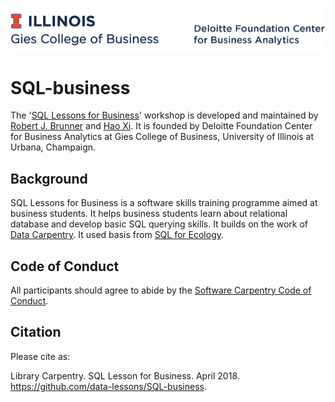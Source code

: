 ![alt text](img/mark.png) <br>

# SQL-business

The '[SQL Lessons for Business](https://github.com/data-lessons/SQL-business)' workshop is developed and maintained by [Robert J. Brunner](https://github.com/ProfessorBrunner) and [Hao Xi](https://github.com/TacNayn). It is founded by Deloitte Foundation Center for Business Analytics at Gies College of Business, University of Illinois at Urbana, Champaign.  

## Background

SQL Lessons for Business is a software skills training programme aimed at business students. It helps business students learn about relational database and develop basic SQL querying skills. It builds on the work of [Data Carpentry](http://www.datacarpentry.org/). It used basis from [SQL for Ecology](http://www.datacarpentry.org/sql-ecology-lesson/). 

## Code of Conduct

All participants should agree to abide by the [Software Carpentry Code of Conduct](http://software-carpentry.org/conduct/).

## Citation

Please cite as:

Library Carpentry. SQL Lesson for Business. April 2018. https://github.com/data-lessons/SQL-business.